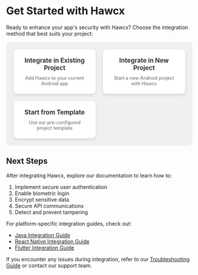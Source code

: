 # Get Started with Hawcx

Ready to enhance your app's security with Hawcx? Choose the integration method that best suits your project:

<div class="grid-container">
  <div class="grid-item" onclick="location.href='/android/existing-project'">
    <i class="fa fa-plus-square"></i>
    <h3>Integrate in Existing Project</h3>
    <p>Add Hawcx to your current Android app</p>
  </div>

  <div class="grid-item" onclick="location.href='/android/new-project'">
    <i class="fa fa-file-code"></i>
    <h3>Integrate in New Project</h3>
    <p>Start a new Android project with Hawcx</p>
  </div>

  <div class="grid-item" onclick="location.href='/android/template-project'">
    <i class="fa fa-clone"></i>
    <h3>Start from Template</h3>
    <p>Use our pre-configured project template</p>
  </div>
</div>

<style>
  .grid-container {
    display: grid; /* Defines the container as a grid layout */
    grid-template-columns: repeat(auto-fit, minmax(200px, 1fr)); /* Responsive columns */
    gap: 20px; /* Adds space between grid items */
    padding: 20px; /* Adds padding inside the grid container */
    background-color: #f0f0f0; /* Light background color for the container */
    border-radius: 10px; /* Rounds the corners of the container */
  }

  .grid-item {
    background-color: #ffffff; /* White background for grid items */
    border-radius: 10px; /* Rounds the corners of each grid item */
    padding: 20px; /* Adds padding inside each grid item */
    text-align: center; /* Centers the text inside each grid item */
    box-shadow: 0 4px 8px rgba(0, 0, 0, 0.1); /* Adds a subtle shadow */
    transition: transform 0.3s, box-shadow 0.3s; /* Smooth transitions for transform and shadow */
  }

  .grid-item:hover {
    transform: translateY(-5px); /* Moves the item up slightly on hover */
    box-shadow: 0 6px 12px rgba(0, 0, 0, 0.15); /* Darker shadow on hover */
  }

  .grid-item i {
    font-size: 3rem; /* Sets the font size for icons inside grid items */
    color: #007bff; /* Primary color for icons */
    margin-bottom: 10px; /* Adds space below icons */
    opacity: 0.8; /* Slightly transparent for a modern look */
    transition: color 0.3s; /* Smooth transition for icon color */
  }

  .grid-item:hover i {
    color: #0056b3; /* Darker color for icons on hover */
  }

  .grid-item h3 {
    font-size: 1.2em; /* Sets the font size for headings */
    color: #333; /* Dark color for headings */
    margin: 0; /* Removes default margin */
  }

  .grid-item p {
    font-size: 0.9em; /* Sets the font size for text */
    color: #666; /* Medium grey color for text */
    margin: 10px 0 0; /* Adds margin above the text */
  }
</style>


## Next Steps

After integrating Hawcx, explore our documentation to learn how to:

1. Implement secure user authentication
2. Enable biometric login
3. Encrypt sensitive data
4. Secure API communications
5. Detect and prevent tampering

For platform-specific integration guides, check out:

- [Java Integration Guide](android/java-integration.md)
- [React Native Integration Guide](android/react-native-integration.md)
- [Flutter Integration Guide](android/flutter-integration.md)

If you encounter any issues during integration, refer to our [Troubleshooting Guide](troubleshoot.md) or contact our support team.
